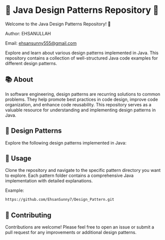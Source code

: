 # 🌟 Java Design Patterns Repository 🌟

Welcome to the Java Design Patterns Repository! 🚀


Author: EHSANULLAH

Email: ehsansunny555@gmail.com 

Explore and learn about various design patterns implemented in Java. This repository contains a collection of well-structured Java code examples for different design patterns.

## 📚 About

In software engineering, design patterns are recurring solutions to common problems. They help promote best practices in code design, improve code organization, and enhance code reusability. This repository serves as a valuable resource for understanding and implementing design patterns in Java.

## 🧩 Design Patterns

Explore the following design patterns implemented in Java:


## 🚀 Usage

Clone the repository and navigate to the specific pattern directory you want to explore. Each pattern folder contains a comprehensive Java implementation with detailed explanations.

Example:

```bash
https://github.com/EhsanSunny7/Design_Pattern.git

```


## 🤝 Contributing

Contributions are welcome! Please feel free to open an issue or submit a pull request for any improvements or additional design patterns.
